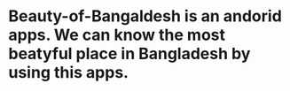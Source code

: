 # Beauty-of-Bangaldesh is an andorid apps. We can know the most beatyful place in Bangladesh by using this apps. 

